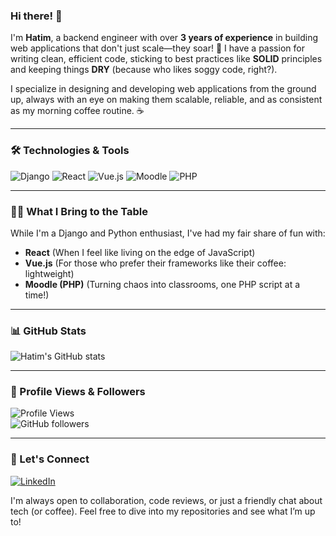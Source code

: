 ### Hi there! 👋

I'm **Hatim**, a backend engineer with over **3 years of experience** in building web applications that don't just scale—they soar! 🚀 I have a passion for writing clean, efficient code, sticking to best practices like **SOLID** principles and keeping things **DRY** (because who likes soggy code, right?). 

I specialize in designing and developing web applications from the ground up, always with an eye on making them scalable, reliable, and as consistent as my morning coffee routine. ☕️

---

### 🛠 Technologies & Tools

![Django](https://img.shields.io/badge/-Django-092E20?style=flat-square&logo=django&logoColor=white)
![React](https://img.shields.io/badge/-React-61DAFB?style=flat-square&logo=react&logoColor=white)
![Vue.js](https://img.shields.io/badge/-Vue.js-4FC08D?style=flat-square&logo=vue-dot-js&logoColor=white)
![Moodle](https://img.shields.io/badge/-Moodle-ff6600?style=flat-square&logo=moodle&logoColor=white)
![PHP](https://img.shields.io/badge/-PHP-777BB4?style=flat-square&logo=php&logoColor=white)

---

### 🧑‍💻 What I Bring to the Table

While I'm a Django and Python enthusiast, I've had my fair share of fun with:

- **React** (When I feel like living on the edge of JavaScript)
- **Vue.js** (For those who prefer their frameworks like their coffee: lightweight)
- **Moodle (PHP)** (Turning chaos into classrooms, one PHP script at a time!)

---

### 📊 GitHub Stats

![Hatim's GitHub stats](https://github-readme-stats.vercel.app/api?username=hatim523&show_icons=true&theme=radical)

---

### 🌟 Profile Views & Followers

![Profile Views](https://komarev.com/ghpvc/?username=hatim523&color=blueviolet)  
![GitHub followers](https://img.shields.io/github/followers/hatim523?label=Follow&style=social)

---

### 🚀 Let's Connect

[![LinkedIn](https://img.shields.io/badge/-LinkedIn-0077B5?style=flat-square&logo=linkedin&logoColor=white)](https://www.linkedin.com/in/hatim-juzer-5a2879165/)

I'm always open to collaboration, code reviews, or just a friendly chat about tech (or coffee). Feel free to dive into my repositories and see what I’m up to!
